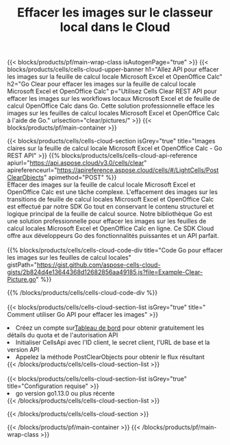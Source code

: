 ﻿---
title:  Effacer les images sur le classeur local dans le Cloud
description: API Cloud et SDK pour effacer les images sur Microsoft Excel et OpenOffice Calc. Effacez les images sur les feuilles de calcul locales par le Cells Cloud API. Le SDK prend en charge les types de langages de développement. Ils incluent Android, C#, Go, Java, NodeJS, Perl, PHP, Python, Ruby et Swift.
url: /fr/go/clear/pictures/
---
{{< blocks/products/pf/main-wrap-class isAutogenPage="true" >}}
{{< blocks/products/cells/cells-cloud-upper-banner h1="Allez API pour effacer les images sur la feuille de calcul locale Microsoft Excel et OpenOffice Calc" h2="Go Clear pour effacer les images sur la feuille de calcul locale Microsoft Excel et OpenOffice Calc" p="Utilisez Cells Clear REST API pour effacer les images sur les workflows locaux Microsoft Excel et de feuille de calcul OpenOffice Calc dans Go. Cette solution professionnelle efface les images sur les feuilles de calcul locales Microsoft Excel et OpenOffice Calc à l\'aide de Go." urlsection="clear/pictures/" >}}
{{< blocks/products/pf/main-container >}}

{{< blocks/products/cells/cells-cloud-section isGrey="true" title="Images claires sur la feuille de calcul locale Microsoft Excel et OpenOffice Calc - Go REST API" >}}
{{% blocks/products/cells/cells-cloud-api-reference apiurl="https://api.aspose.cloud/v3.0/cells/clear" apireferenceurl="https://apireference.aspose.cloud/cells/#/LightCells/PostClearObjects" apimethod="POST" %}}
<br/>
Effacer des images sur la feuille de calcul locale Microsoft Excel et OpenOffice Calc est une tâche complexe. L'effacement des images sur les transitions de feuille de calcul locales Microsoft Excel et OpenOffice Calc est effectué par notre SDK Go tout en conservant le contenu structurel et logique principal de la feuille de calcul source. Notre bibliothèque Go est une solution professionnelle pour effacer les images sur les feuilles de calcul locales Microsoft Excel et OpenOffice Calc en ligne. Ce SDK Cloud offre aux développeurs Go des fonctionnalités puissantes et un API parfait.
<br/>
<br/>
{{% blocks/products/cells/cells-cloud-code-div title="Code Go pour effacer les images sur les feuilles de calcul locales" gistPath="https://gist.github.com/aspose-cells-cloud-gists/2b824d4e13644368d12682856aa49185.js?file=Example-Clear-Picture.go" %}}
  
{{% /blocks/products/cells/cells-cloud-code-div %}}
<br/>
<br/>
{{< blocks/products/cells/cells-cloud-section-list isGrey="true" title=" Comment utiliser Go API pour effacer les images" >}}
<li> Créez un compte sur<a href="https://dashboard.aspose.cloud/">Tableau de bord</a> pour obtenir gratuitement les détails du quota et de l'autorisation API</li>
<li>Initialiser CellsApi avec l'ID client, le secret client, l'URL de base et la version API</li>
<li>Appelez la méthode PostClearObjects pour obtenir le flux résultant</li>
{{< /blocks/products/cells/cells-cloud-section-list >}}
<br/>
<br/>
{{< blocks/products/cells/cells-cloud-section-list isGrey="true" title="Configuration requise" >}}
<li>go version go1.13.0 ou plus récente</li>
{{< /blocks/products/cells/cells-cloud-section-list >}}

{{< /blocks/products/cells/cells-cloud-section >}}

{{< /blocks/products/pf/main-container >}}
{{< /blocks/products/pf/main-wrap-class >}}
